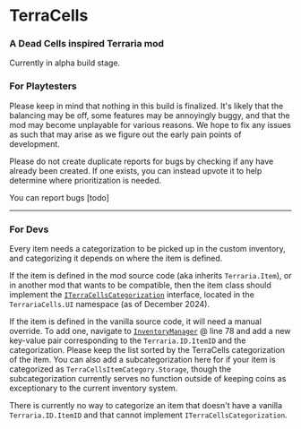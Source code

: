 # TerraCells
### A Dead Cells inspired Terraria mod
Currently in alpha build stage.

### For Playtesters
Please keep in mind that nothing in this build is finalized. It's likely that the balancing may be off, some features may be annoyingly buggy, and that
the mod may become unplayable for various reasons. We hope to fix any issues as such that may arise as we figure out the early pain points of development.

Please do not create duplicate reports for bugs by checking if any have already been created. If one exists, you can instead upvote it to 
help determine where prioritization is needed.

You can report bugs [todo] <!-- TODO: Update the link after figuring out where to report bugs to -->

--- 
### For Devs
Every item needs a categorization to be picked up in the custom inventory, and categorizing it depends on where the item is defined.

If the item is defined in the mod source code (aka inherits `Terraria.Item`), or in another mod that wants to be compatible, 
then the item class should implement the [`ITerraCellsCategorization`](/Content/UI/ITerraCellsCategorization.cs) interface, 
located in the `TerrariaCells.UI` namespace (as of December 2024).

If the item is defined in the vanilla source code, it will need a manual override.
To add one, navigate to [`InventoryManager`](/Content/UI/InventoryManager.cs) @ line 78 
and add a new key-value pair corresponding to the `Terraria.ID.ItemID` and the categorization.
Please keep the list sorted by the TerraCells categorization of the item. 
You can also add a subcategorization here for if your item is categorized as `TerraCellsItemCategory.Storage`,
though the subcategorization currently serves no function outside of keeping coins as exceptionary to the current inventory system.

There is currently no way to categorize an item that doesn't have a vanilla `Terraria.ID.ItemID` and that cannot implement `ITerraCellsCategorization`.
<!-- TODO: Update once that is implemented, if it ever is. -->